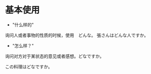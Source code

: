 # 基本使用

- "什么样的"

询问人或者事物的性质的时候，使用　どんな。
張さんはどんな人ですか。

- "怎么样？"

询问对方对于某状态的意见或者感想。どなですか。

この料理はどなですか。
